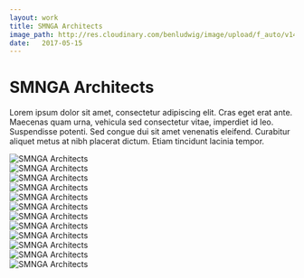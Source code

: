 ```yaml
---
layout: work
title: SMNGA Architects
image_path: http://res.cloudinary.com/benludwig/image/upload/f_auto/v1497727852/smnga-03-federico_uljq1s.jpg
date:   2017-05-15
---
```

<div class="grid-container">
<div class="grid">
<div class="grid-sizer"></div>
<div class="grid-item">
  <div class="copy-block revealblock">
    <h1>SMNGA Architects</h1>
    <p>Lorem ipsum dolor sit amet, consectetur adipiscing elit. Cras eget erat ante. Maecenas quam urna, vehicula sed consectetur vitae, imperdiet id leo. Suspendisse potenti. Sed congue dui sit amet venenatis eleifend. Curabitur aliquet metus at nibh placerat dictum. Etiam tincidunt lacinia tempor.</p>
  </div>
</div>
<div class="grid-item">
<img src="http://res.cloudinary.com/benludwig/image/upload/f_auto/v1497727835/smnga-01-home_mucwfr.jpg" class="revealblock" alt="SMNGA Architects">
</div>
<div class="grid-item">
<img src="http://res.cloudinary.com/benludwig/image/upload/f_auto/v1497727852/smnga-03-federico_uljq1s.jpg" class="revealblock" alt="SMNGA Architects">
</div>
<div class="grid-item">
<img src="http://res.cloudinary.com/benludwig/image/upload/f_auto/v1497727868/smnga-10-search_tjdvtv.jpg" class="revealblock" alt="SMNGA Architects">
</div>
<div class="grid-item">
<img src="http://res.cloudinary.com/benludwig/image/upload/f_auto/v1497728081/smnga-29-case-studies-animated_mu3qwl.gif" class="revealblock" alt="SMNGA Architects">
</div>
<div class="grid-item">
<img src="http://res.cloudinary.com/benludwig/image/upload/f_auto/v1497727897/smnga-16-skinner_fwjjfo.jpg" class="revealblock" alt="SMNGA Architects">
</div>
<div class="grid-item">
<img src="http://res.cloudinary.com/benludwig/image/upload/f_auto/v1497727890/smnga-15-federico_poodrv.jpg" class="revealblock" alt="SMNGA Architects">
</div>
<div class="grid-item">
<img src="http://res.cloudinary.com/benludwig/image/upload/f_auto/v1497727823/smnga-01-about-us_xbasoe.jpg" class="revealblock" alt="SMNGA Architects">
</div>
<div class="grid-item">
<img src="http://res.cloudinary.com/benludwig/image/upload/f_auto/v1497727885/smnga-13-front_qhgtna.jpg" class="revealblock" alt="SMNGA Architects">
</div>
<div class="grid-item">
<img src="http://res.cloudinary.com/benludwig/image/upload/f_auto/v1497727880/smnga-12-green_agodhw.jpg" class="revealblock" alt="SMNGA Architects">
</div>
<div class="grid-item">
<img src="http://res.cloudinary.com/benludwig/image/upload/f_auto/v1497734523/smnga-08-sketch_ibx2bu.jpg" class="revealblock" alt="SMNGA Architects">
</div>
<div class="grid-item">
<img src="http://res.cloudinary.com/benludwig/image/upload/f_auto/v1497727841/smnga-02-case-study_rj1cot.jpg" class="revealblock" alt="SMNGA Architects">
</div>
<div class="grid-item">
<img src="http://res.cloudinary.com/benludwig/image/upload/f_auto/v1497727903/smnga-27-nav_tqts2n.gif" class="revealblock" alt="SMNGA Architects">
</div>
</div>
</div>
